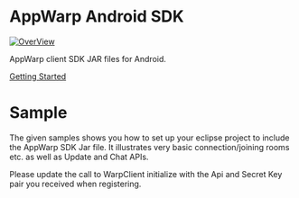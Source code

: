 AppWarp Android SDK
=======================

[![OverView](http://appwarp.shephertz.com/images/appwarp_logo.png)](http://appwarp.shephertz.com)

AppWarp client SDK JAR files for Android.

[Getting Started](http://appwarp.shephertz.com/game-development-center/android-game-developers-home/)



Sample
========
The given samples shows you how to set up your eclipse project to include the AppWarp 
SDK Jar file. It illustrates very basic connection/joining rooms etc. as well as Update and Chat APIs.

Please update the call to WarpClient initialize with the Api and Secret Key pair you
received when registering.
